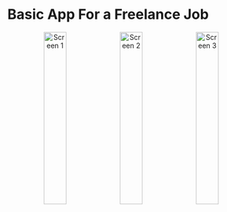 # Basic App For a Freelance Job

<p align="center">
  
  <img alt="Screen 1" src="https://i.imgur.com/92YGG6p.png" height="30%" width="30%" />
  <img alt="Screen 2" src="https://i.imgur.com/QpQovOj.png" height="30%" width="30%" />
  <img alt="Screen 3" src="https://i.imgur.com/r8rjP4K.png" height="30%" width="30%" />

</p>
